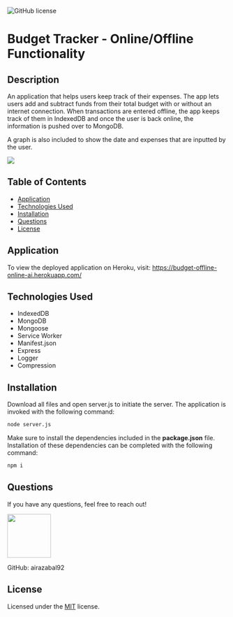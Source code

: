 ![GitHub license](https://img.shields.io/badge/license-MIT-blue.svg)

# Budget Tracker - Online/Offline Functionality

## Description

An application that helps users keep track of their expenses. The app lets users add and subtract funds from their total budget with or without an internet connection. When transactions are entered offline, the app keeps track of them in IndexedDB and once the user is back online, the information is pushed over to MongoDB.

A graph is also included to show the date and expenses that are inputted by the user.

<img src="https://i.imgur.com/X0naqE4.png">

## Table of Contents

- [Application](#application)
- [Technologies Used](#technologies-used)
- [Installation](#installation)
- [Questions](#questions)
- [License](#license)

## Application

To view the deployed application on Heroku, visit:
<a href="https://budget-offline-online-ai.herokuapp.com/" target="_blank">https://budget-offline-online-ai.herokuapp.com/</a>

## Technologies Used

- IndexedDB
- MongoDB
- Mongoose
- Service Worker
- Manifest.json
- Express
- Logger
- Compression

## Installation

Download all files and open server.js to initiate the server.
The application is invoked with the following command:

```sh
node server.js
```

Make sure to install the dependencies included in the <b>package.json</b> file.
Installation of these dependencies can be completed with the following command:

```sh
npm i
```

## Questions

If you have any questions, feel free to reach out!

 <img src="https://avatars0.githubusercontent.com/u/60761756?v=4" width="100">
  
 GitHub: airazabal92

## License

Licensed under the [MIT](https://github.com/microsoft/vscode/blob/master/LICENSE.txt) license.
